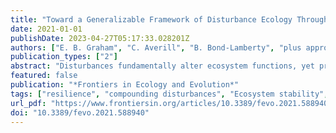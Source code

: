 ```yaml
---
title: "Toward a Generalizable Framework of Disturbance Ecology Through Crowdsourced Science"
date: 2021-01-01
publishDate: 2023-04-27T05:17:33.028201Z
authors: ["E. B. Graham", "C. Averill", "B. Bond-Lamberty", "plus approx. 40 others including", "J. D. Tonkin"]
publication_types: ["2"]
abstract: "Disturbances fundamentally alter ecosystem functions, yet predicting their impacts remains a key scientific challenge. While the study of disturbances is ubiquitous across many ecological disciplines, there is no agreed-upon, cross-disciplinary foundation for discussing or quantifying the complexity of disturbances, and no consistent terminology or methodologies exist. This inconsistency presents an increasingly urgent challenge due to accelerating global change and the threat of interacting disturbances that can destabilize ecosystem responses. By harvesting the expertise of an interdisciplinary cohort of contributors spanning 42 institutions across 15 countries, we identified an essential limitation in disturbance ecology: the word ‘disturbance’ is used interchangeably to refer to both the events that cause, and the consequences of, ecological change, despite fundamental distinctions between the two meanings. In response, we developed a generalized framework of ecosystem disturbances to reconcile this limitation, providing a well-defined lexicon for understanding disturbance across perspectives and scales. The framework results from ideas that resonate across multiple scientific disciplines and provides a baseline standard to compare disturbances across fields. This framework can be supplemented by discipline-specific variables to provide maximum benefit to both inter- and intra-disciplinary research. To support future synthesis or meta-analysis of disturbance research, we also encourage researchers to be explicit in how they define disturbance drivers and impacts, recommend minimum reporting standards that studies should detail about the magnitude, duration, and rate of change of driver and response variables of a disturbance, regardless of scale. We discuss the primary factors we considered when developing a baseline framework and propose four future directions to advance our interdisciplinary understanding of disturbances and their social-ecological impacts: integrating across ecological scales, understanding disturbance interactions, establishing baselines and trajectories, and developing process-based models and ecological forecasting initiatives. Our experience through this process motivates us to encourage the wider scientific community to continue to explore new approaches for leveraging Open Science principles in generating creative and multidisciplinary ideas."
featured: false
publication: "*Frontiers in Ecology and Evolution*"
tags: ["resilience", "compounding disturbances", "Ecosystem stability", "Interacting disturbances", "perturbation", "Resistance", "spatial", "Temporal"]
url_pdf: "https://www.frontiersin.org/articles/10.3389/fevo.2021.588940/full?&utm_source=Email_to_authors_&utm_medium=Email&utm_content=T1_11.5e1_author&utm_campaign=Email_publication&field=&journalName=Frontiers_in_Ecology_and_Evolution&id=588940"
doi: "10.3389/fevo.2021.588940"
---
```


